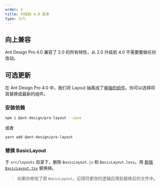 ```yaml
---
order: 2
title: 升级到 4.0 版本
type: 入门
---
```


## 向上兼容

Ant Design Pro 4.0 兼容了 2.0 的所有特性，从 2.0 升级到 4.0 不需要要做任何改动。

## 可选更新

在 Ant Design Pro 4.0 中，我们将 Layout 抽离成了[单独的组件](https://github.com/ant-design/pro-components)。你可以选择将其替换成最新的组件。

### 安装依赖

```bash
npm i @ant-design/pro-layout --save
```

或者

```bash
yarn add @ant-design/pro-layout
```

### 替换 BasicLayout

于 `src/layouts` 目录下，删除 `BasicLayout.js` 和 `BasicLayout.less`。用 [新版 `BasicLayout.tsx`](https://github.com/ant-design/ant-design-pro/blob/v4/src/layouts/BasicLayout.tsx) 替换掉。

> 如果你修改了原 `BasicLayout`，记得将更改的逻辑应用到替换后的文件中。
